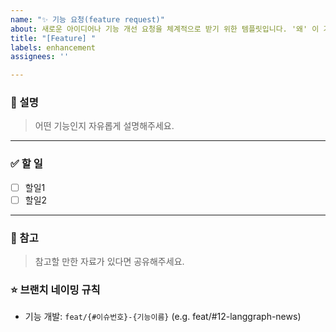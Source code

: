 ```yaml
---
name: "✨ 기능 요청(feature request)"
about: 새로운 아이디어나 기능 개선 요청을 체계적으로 받기 위한 템플릿입니다. '왜' 이 기능이 필요한지에 집중하도록 유도합니다.
title: "[Feature] "
labels: enhancement
assignees: ''

---
```


### 📝 설명
> 어떤 기능인지 자유롭게 설명해주세요.

---
### ✅ 할 일
- [ ] 할일1
- [ ] 할일2

---
### 🔗 참고
> 참고할 만한 자료가 있다면 공유해주세요.

### ⭐ 브랜치 네이밍 규칙
- 기능 개발: `feat/{#이슈번호}-{기능이름}` (e.g. feat/#12-langgraph-news)
